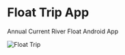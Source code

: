 # Float Trip App
Annual Current River Float Android App

![Float Trip](https://github.com/TAllenLucas/current/blob/Master/screen1.JPG?raw=true)
